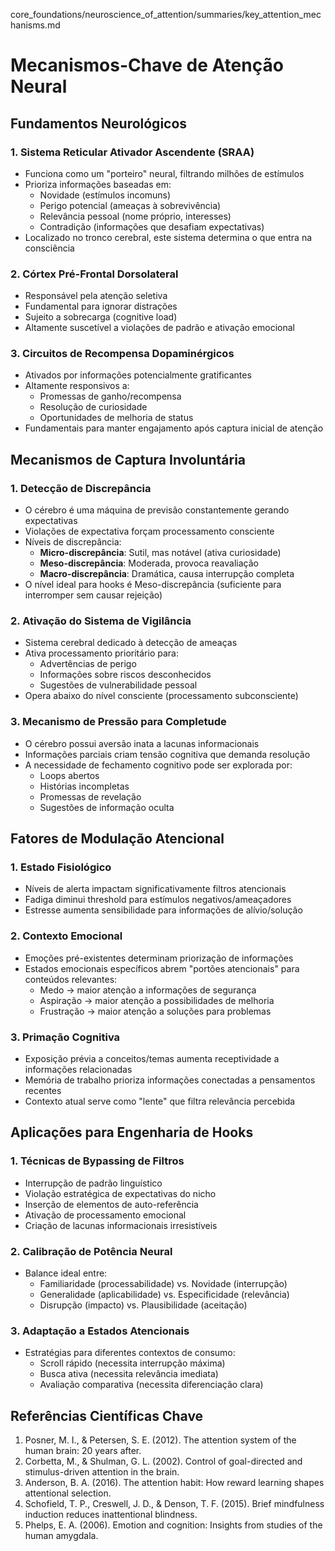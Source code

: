 core_foundations/neuroscience_of_attention/summaries/key_attention_mechanisms.md

# Mecanismos-Chave de Atenção Neural

## Fundamentos Neurológicos

### 1. Sistema Reticular Ativador Ascendente (SRAA)
- Funciona como um "porteiro" neural, filtrando milhões de estímulos
- Prioriza informações baseadas em:
  - Novidade (estímulos incomuns)
  - Perigo potencial (ameaças à sobrevivência)
  - Relevância pessoal (nome próprio, interesses)
  - Contradição (informações que desafiam expectativas)
- Localizado no tronco cerebral, este sistema determina o que entra na consciência

### 2. Córtex Pré-Frontal Dorsolateral
- Responsável pela atenção seletiva
- Fundamental para ignorar distrações
- Sujeito a sobrecarga (cognitive load)
- Altamente suscetível a violações de padrão e ativação emocional

### 3. Circuitos de Recompensa Dopaminérgicos
- Ativados por informações potencialmente gratificantes
- Altamente responsivos a:
  - Promessas de ganho/recompensa
  - Resolução de curiosidade
  - Oportunidades de melhoria de status
- Fundamentais para manter engajamento após captura inicial de atenção

## Mecanismos de Captura Involuntária

### 1. Detecção de Discrepância
- O cérebro é uma máquina de previsão constantemente gerando expectativas
- Violações de expectativa forçam processamento consciente
- Níveis de discrepância:
  - **Micro-discrepância**: Sutil, mas notável (ativa curiosidade)
  - **Meso-discrepância**: Moderada, provoca reavaliação
  - **Macro-discrepância**: Dramática, causa interrupção completa
- O nível ideal para hooks é Meso-discrepância (suficiente para interromper sem causar rejeição)

### 2. Ativação do Sistema de Vigilância
- Sistema cerebral dedicado à detecção de ameaças
- Ativa processamento prioritário para:
  - Advertências de perigo
  - Informações sobre riscos desconhecidos
  - Sugestões de vulnerabilidade pessoal
- Opera abaixo do nível consciente (processamento subconsciente)

### 3. Mecanismo de Pressão para Completude
- O cérebro possui aversão inata a lacunas informacionais
- Informações parciais criam tensão cognitiva que demanda resolução
- A necessidade de fechamento cognitivo pode ser explorada por:
  - Loops abertos
  - Histórias incompletas
  - Promessas de revelação
  - Sugestões de informação oculta

## Fatores de Modulação Atencional

### 1. Estado Fisiológico
- Níveis de alerta impactam significativamente filtros atencionais
- Fadiga diminui threshold para estímulos negativos/ameaçadores
- Estresse aumenta sensibilidade para informações de alívio/solução

### 2. Contexto Emocional
- Emoções pré-existentes determinam priorização de informações
- Estados emocionais específicos abrem "portões atencionais" para conteúdos relevantes:
  - Medo → maior atenção a informações de segurança
  - Aspiração → maior atenção a possibilidades de melhoria
  - Frustração → maior atenção a soluções para problemas

### 3. Primação Cognitiva
- Exposição prévia a conceitos/temas aumenta receptividade a informações relacionadas
- Memória de trabalho prioriza informações conectadas a pensamentos recentes
- Contexto atual serve como "lente" que filtra relevância percebida

## Aplicações para Engenharia de Hooks

### 1. Técnicas de Bypassing de Filtros
- Interrupção de padrão linguístico
- Violação estratégica de expectativas do nicho
- Inserção de elementos de auto-referência
- Ativação de processamento emocional
- Criação de lacunas informacionais irresistíveis

### 2. Calibração de Potência Neural
- Balance ideal entre:
  - Familiaridade (processabilidade) vs. Novidade (interrupção)
  - Generalidade (aplicabilidade) vs. Especificidade (relevância)
  - Disrupção (impacto) vs. Plausibilidade (aceitação)

### 3. Adaptação a Estados Atencionais
- Estratégias para diferentes contextos de consumo:
  - Scroll rápido (necessita interrupção máxima)
  - Busca ativa (necessita relevância imediata)
  - Avaliação comparativa (necessita diferenciação clara)

## Referências Científicas Chave

1. Posner, M. I., & Petersen, S. E. (2012). The attention system of the human brain: 20 years after.
2. Corbetta, M., & Shulman, G. L. (2002). Control of goal-directed and stimulus-driven attention in the brain.
3. Anderson, B. A. (2016). The attention habit: How reward learning shapes attentional selection.
4. Schofield, T. P., Creswell, J. D., & Denson, T. F. (2015). Brief mindfulness induction reduces inattentional blindness.
5. Phelps, E. A. (2006). Emotion and cognition: Insights from studies of the human amygdala.



